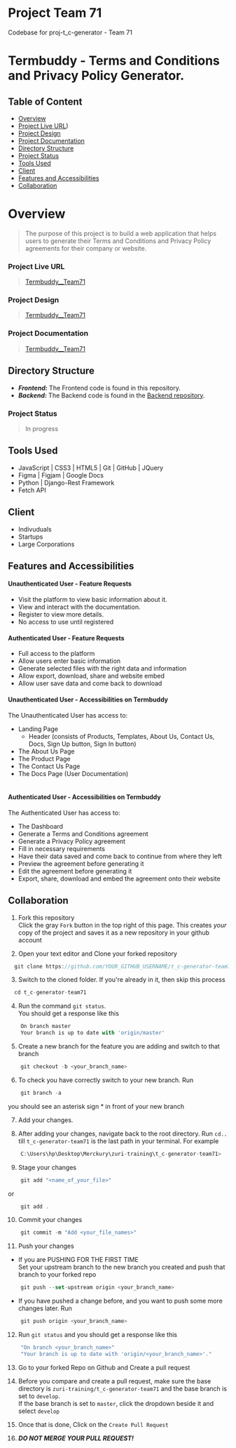# Project Team 71
Codebase for proj-t_c-generator - Team 71
<br>

# Termbuddy - Terms and Conditions and Privacy Policy Generator.

## Table of Content

* [Overview](#overview)
* [Project Live URL](#project-live-url))
* [Project Design](#project-design)
* [Project Documentation](#project-documentation)
* [Directory Structure](#directory-structure)
* [Project Status](#project-status)
* [Tools Used](#tools-used)
* [Client](#client)
* [Features and Accessibilities](#features-and-accessibilities)
* [Collaboration](#collaboration)

# Overview
> The purpose of this project is to build a web application that helps users to generate their Terms and Conditions and Privacy Policy agreements for their company or website. 

### Project Live URL
> <a href="https://zuri-training.github.io/t_c-generator-team71/">Termbuddy__Team71</a>

### Project Design
> <a href="https://bit.ly/3Q2pn1C">Termbuddy__Team71</a>

### Project Documentation
> <a href="https://docs.google.com/document/d/1f3XPzsHjb1upvMaWUAjJ2tQgga4d2lb5t1awKSc7PWY/edit?usp=sharing">Termbuddy__Team71</a>


## Directory Structure
- ***Frontend:*** The Frontend code is found in this repository.
- ***Backend:*** The Backend code is found in the <a href="https://github.com/zuri-training/t_c-generator_team71_BE">Backend repository</a>.


### Project Status
> In progress


## Tools Used
- JavaScript | CSS3 | HTML5 | Git | GitHub | JQuery
- Figma | Figjam | Google Docs
- Python | Django-Rest Framework
- Fetch API 

## Client
- Indivuduals
- Startups
- Large Corporations

## Features and Accessibilities

#### Unauthenticated User - Feature Requests
- Visit the platform to view basic information about it.
- View and interact with the documentation.
- Register to view more details.
- No access to use until registered

#### Authenticated User - Feature Requests
- Full access to the platform
- Allow users enter basic information
- Generate selected files with the right data and information
- Allow export, download, share and website embed
- Allow user save data and come back to download


#### Unauthenticated User - Accessibilities on Termbuddy
The Unauthenticated User has access to: <br />
- Landing Page
    - Header (consists of Products, Templates, About Us, Contact Us, Docs, Sign Up button, Sign In button)
- The About Us Page
- The Product Page
- The Contact Us Page
- The Docs Page (User Documentation) <br /><br />

#### Authenticated User - Accessibilities on Termbuddy
The Authenticated User has access to: <br />
- The Dashboard
- Generate a Terms and Conditions agreement
- Generate a Privacy Policy agreement
- Fill in necessary requirements
- Have their data saved and come back to continue from where they left
- Preview the agreement before generating it
- Edit the agreement before generating it
- Export, share, download and embed the agreement onto their website 

## Collaboration
1. Fork this repository <br />
Click the gray `Fork` button in the top right of this page. This creates *your* copy of the project and saves it as a new repository in your github account


2. Open your text editor and  Clone your forked repository 
```js
  git clone https://github.com/YOUR_GITHUB_USERNAME/t_c-generator-team71.git
```


3. Switch to the cloned folder. If you're already in it, then skip this process 
```js
  cd t_c-generator-team71
```


4. Run the command `git status`. <br /> You should get a response like this
```js
    On branch master
    Your branch is up to date with 'origin/master'
```


5. Create a new branch for the feature you are adding and switch to that branch
```js
    git checkout -b <your_branch_name>
```


6. To check you have correctly switch to your new branch. Run 
```js
    git branch -a
```
you should see an asterisk sign * in front of your new branch


7. Add your changes.


8. After adding your changes, navigate back to the root directory. Run `cd..` till `t_c-generator-team71` is the last path in your terminal. For example
```js
    C:\Users\hp\Desktop\Merckury\zuri-training\t_c-generator-team71>
```


9. Stage your changes
```js
    git add "<name_of_your_file>"
```

or 

```js
    git add .
```


10. Commit your changes
```js
    git commit -m "Add <your_file_names>"
```


11. Push your changes
- If you are PUSHING FOR THE FIRST TIME <br />
 Set your upstream branch to the new branch you created and push that branch to your forked repo
```js
    git push --set-upstream origin <your_branch_name>
```
- If you have pushed a change before, and you want to push some more changes later. Run
```js
    git push origin <your_branch_name>
```


12. Run `git status` and you should get a response like this
```js
    "On branch <your_branch_name>"
    "Your branch is up to date with 'origin/<your_branch_name>'."
```


13. Go to your forked Repo on Github and Create a pull request


14. Before you compare and create a pull request, make sure the base directory is `zuri-training/t_c-generator-team71` and the base branch is set to `develop`. <br />
If the base branch is set to `master`, click the dropdown beside it and select `develop`


15. Once that is done, Click on the `Create Pull Request`


16. ***DO NOT MERGE YOUR PULL REQUEST!***
